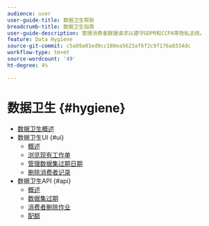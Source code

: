```yaml
---
audience: user
user-guide-title: 数据卫生帮助
breadcrumb-title: 数据卫生指南
user-guide-description: 管理消费者数据请求以遵守GDPR和CCPA等隐私法规。
feature: Data Hygiene
source-git-commit: c5a09a01ed9cc180ea5623af6f2c9f176a8334dc
workflow-type: tm+mt
source-wordcount: '49'
ht-degree: 4%

---
```



# 数据卫生 {#hygiene}

* [数据卫生概述](./home.md)
* 数据卫生UI {#ui}
   * [概述](./ui/overview.md)
   * [浏览现有工作单](./ui/browse.md)
   * [管理数据集过期日期](./ui/dataset-expiration.md)
   * [删除消费者记录](./ui/delete-consumer.md)
* 数据卫生API {#api}
   * [概述](./api/overview.md)
   * [数据集过期](./api/dataset-expiration.md)
   * [消费者删除作业](./api/workorder.md)
   * [配额](./api/quota.md)
